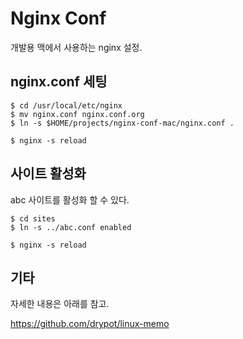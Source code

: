 # Nginx Conf

개발용 맥에서 사용하는 nginx 설정.

## nginx.conf 세팅

    $ cd /usr/local/etc/nginx
    $ mv nginx.conf nginx.conf.org
    $ ln -s $HOME/projects/nginx-conf-mac/nginx.conf .

    $ nginx -s reload 

## 사이트 활성화

abc 사이트를 활성화 할 수 있다.

    $ cd sites  
    $ ln -s ../abc.conf enabled

    $ nginx -s reload

## 기타

자세한 내용은 아래를 참고.

<https://github.com/drypot/linux-memo>
